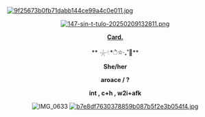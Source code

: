 [![9f25673b0fb71dabb144ce99a4c0e011.jpg](https://i.postimg.cc/VsKS2fH3/9f25673b0fb71dabb144ce99a4c0e011.jpg)](https://postimg.cc/9zqF7h2p)
<div id="header" align="center">

[![147-sin-t-tulo-20250209132811.png](https://i.postimg.cc/HsSQ04g8/147-sin-t-tulo-20250209132811.png)](https://postimg.cc/svhQsW13)
 
<div id="header" align="center">

[**Card.**](https://hallooangeredfisheh.carrd.co)

 **  𓇼𓏲*ੈ✩‧₊˚🎐**
 
**She/her**

**aroace / ?**

**int , c+h , w2i+afk**

![IMG_0633](https://github.com/user-attachments/assets/33130438-ec6f-494f-b369-4718dd2a1eb7)
[![b7e8df7630378859b087b5f2e3b054f4.jpg](https://i.postimg.cc/RV8WVPmd/b7e8df7630378859b087b5f2e3b054f4.jpg)](https://postimg.cc/JGNrp5GH)
